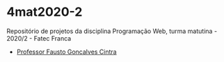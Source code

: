 # 4mat2020-2
Repositório de projetos da disciplina Programação Web, turma matutina - 2020/2 - Fatec Franca

* [Professor Fausto Goncalves Cintra](https://github.com/fcintra4)